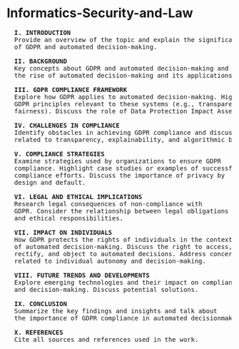 # Informatics-Security-and-Law
<pre>
  <strong>I. INTRODUCTION</strong>            
  Provide an overview of the topic and explain the significance 
  of GDPR and automated decision-making.
  
  <strong>II. BACKGROUND</strong>
  Key concepts about GDPR and automated decision-making and discuss 
  the rise of automated decision-making and its applications.
  
  <strong>III. GDPR COMPLIANCE FRAMEWORK</strong>
  Explore how GDPR applies to automated decision-making. Highlight 
  GDPR principles relevant to these systems (e.g., transparency, 
  fairness). Discuss the role of Data Protection Impact Assessments (DPIAs).
  
  <strong>IV. CHALLENGES IN COMPLIANCE</strong>
  Identify obstacles in achieving GDPR compliance and discuss issues 
  related to transparency, explainability, and algorithmic bias.
  
  <strong>V. COMPLIANCE STRATEGIES</strong>
  Examine strategies used by organizations to ensure GDPR
  compliance. Highlight case studies or examples of successful
  compliance efforts. Discuss the importance of privacy by
  design and default.
  
  <strong>VI. LEGAL AND ETHICAL IMPLICATIONS</strong>
  Research legal consequences of non-compliance with
  GDPR. Consider the relationship between legal obligations
  and ethical responsibilities.
  
  <strong>VII. IMPACT ON INDIVIDUALS</strong>
  How GDPR protects the rights of individuals in the context
  of automated decision-making. Discuss the right to access,
  rectify, and object to automated decisions. Address concerns
  related to individual autonomy and decision-making.
  
  <strong>VIII. FUTURE TRENDS AND DEVELOPMENTS</strong>
  Explore emerging technologies and their impact on compliance 
  and decision-making. Discuss potential solutions.
  
  <strong>IX. CONCLUSION</strong>
  Summarize the key findings and insights and talk about
  the importance of GDPR compliance in automated decisionmaking.
  
  <strong>X. REFERENCES</strong>
  Cite all sources and references used in the work.
</pre>
